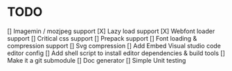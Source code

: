 # TODO
[] Imagemin / mozjpeg support
[X] Lazy load support
[X] Webfont loader support
[] Critical css support
[] Prepack support
[] Font loading & compression support
[] Svg compression
[] Add Embed Visual studio code editor config 
[] Add shell script to install editor dependencies & build tools
[] Make it a git submodule
[] Doc generator
[] Simple Unit testing